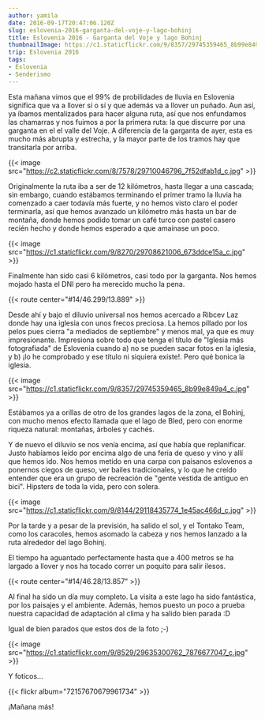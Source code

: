 ```yaml
---
author: yamila
date: 2016-09-17T20:47:06.120Z
slug: eslovenia-2016-garganta-del-voje-y-lago-bohinj
title: Eslovenia 2016 - Garganta del Voje y lago Bohinj
thumbnailImage: https://c1.staticflickr.com/9/8357/29745359465_8b99e849a4_c.jpg
trip: Eslovenia 2016
tags:
- Eslovenia
- Senderismo
---
```


Esta mañana vimos que el 99% de probilidades de lluvia en Eslovenia significa que va a llover sí o sí y que además va a llover un puñado. Aun así, ya íbamos mentalizados para hacer alguna ruta, así que nos enfundamos las chamarras y nos fuimos a por la primera ruta: la que discurre por una garganta en el el valle del Voje. A diferencia de la garganta de ayer, esta es mucho más abrupta y estrecha, y la mayor parte de los tramos hay que transitarla por arriba.

{{< image src="https://c2.staticflickr.com/8/7578/29710046796_7f52dfab1d_c.jpg" >}}

Originalmente la ruta iba a ser de 12 kilómetros, hasta llegar a una cascada; sin embargo, cuando estábamos terminando el primer tramo la lluvia ha comenzado a caer todavía más fuerte, y no hemos visto claro el poder terminarla, así que hemos avanzado un kilómetro más hasta un bar de montaña, donde hemos podido tomar un café turco con pastel casero recién hecho y donde hemos esperado a que amainase un poco.

{{< image src="https://c1.staticflickr.com/9/8270/29708621006_673ddce15a_c.jpg" >}}

Finalmente han sido casi 6 kilómetros, casi todo por la garganta. Nos hemos mojado hasta el DNI pero ha merecido mucho la pena.

{{< route center="#14/46.299/13.889" >}}

Desde ahí y bajo el diluvio universal nos hemos acercado a Ribcev Laz donde hay una iglesia con unos frecos preciosa. La hemos pillado por los pelos pues cierra "a mediados de septiembre" y menos mal, ya que es muy impresionante. Impresiona sobre todo que tenga el título de "Iglesia más fotografiada" de Eslovenia cuando a) no se pueden sacar fotos en la iglesia, y b) ¡lo he comprobado y ese título ni siquiera existe!. Pero qué bonica la iglesia.

{{< image src="https://c1.staticflickr.com/9/8357/29745359465_8b99e849a4_c.jpg" >}}

Estábamos ya a orillas de otro de los grandes lagos de la zona, el Bohinj, con mucho menos efecto llamada que el lago de Bled, pero con enorme riqueza natural: montañas, árboles y cachés.

Y de nuevo el diluvio se nos venía encima, así que había que replanificar. Justo habíamos leído por encima algo de una feria de queso y vino y allí que hemos ido. Nos hemos metido en una carpa con paisanos eslovenos a ponernos ciegos de queso, ver bailes tradicionales, y lo que he creído entender que era un grupo de recreación de "gente vestida de antiguo en bici". Hipsters de toda la vida, pero con solera.

{{< image src="https://c1.staticflickr.com/9/8144/29118435774_1e45ac466d_c.jpg" >}}

Por la tarde y a pesar de la previsión, ha salido el sol, y el Tontako Team, como los caracoles, hemos asomado la cabeza y nos hemos lanzado a la ruta alrededor del lago Bohinj.

El tiempo ha aguantado perfectamente hasta que a 400 metros se ha largado a llover y nos ha tocado correr un poquito para salir ilesos.

{{< route center="#14/46.28/13.857" >}}

Al final ha sido un día muy completo. La visita a este lago ha sido fantástica, por los paisajes y el ambiente. Además, hemos puesto un poco a prueba nuestra capacidad de adaptación al clima y ha salido bien parada :D

Igual de bien parados que estos dos de la foto ;-)

{{< image src="https://c1.staticflickr.com/9/8529/29635300762_7876677047_c.jpg" >}}

Y foticos...

{{< flickr album="72157670679961734" >}}

¡Mañana más!
